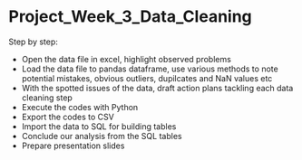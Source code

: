 # Project_Week_3_Data_Cleaning

Step by step:
- Open the data file in excel, highlight observed problems
- Load the data file to pandas dataframe, use various methods to note potential mistakes, obvious outliers, dupilcates and NaN values etc
- With the spotted issues of the data, draft action plans tackling each data cleaning step
- Execute the codes with Python
- Export the codes to CSV
- Import the data to SQL for building tables
- Conclude our analysis from the SQL tables
- Prepare presentation slides 
